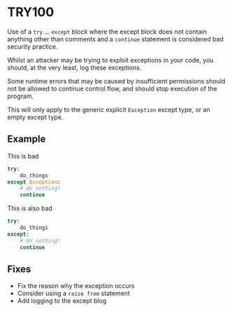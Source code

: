 # TRY100

Use of a `try` ... `except` block where the except block does not contain anything other than comments and a `continue` statement is considered bad security practice.

Whilst an attacker may be trying to exploit exceptions in your code, you should, at the very least, log these exceptions.

Some runtime errors that may be caused by insufficient permissions should not be allowed to continue control flow, and should stop execution of the program.

This will only apply to the generic explicit `Exception` except type, or an empty except type.

## Example 

This is bad

```python
try:
    do_things
except Exception:
    # do nothing!
    continue
```

This is also bad

```python
try:
    do_things
except:
    # do nothing!
    continue
```

## Fixes

* Fix the reason why the exception occurs
* Consider using a `raise from` statement
* Add logging to the except blog